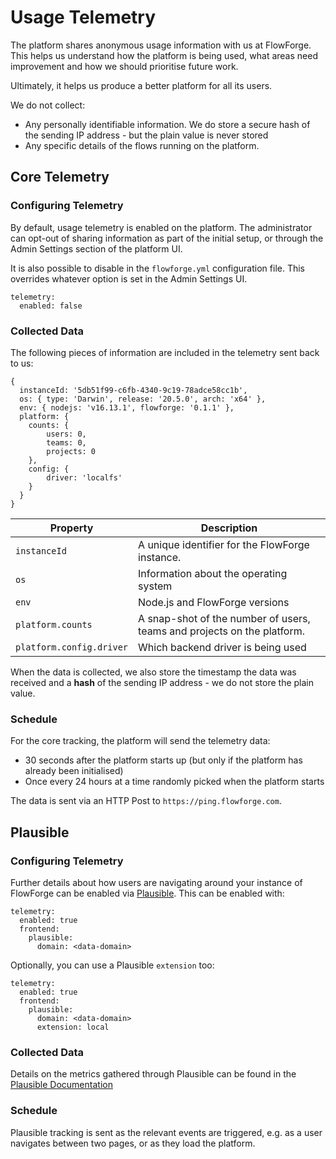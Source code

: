 # Usage Telemetry

The platform shares anonymous usage information with us at FlowForge. This helps
us understand how the platform is being used, what areas need improvement
and how we should prioritise future work.

Ultimately, it helps us produce a better platform for all its users.

We do not collect:
 - Any personally identifiable information. We do store a secure hash of the sending IP address - but the plain value is never stored
 - Any specific details of the flows running on the platform.

## Core Telemetry 

### Configuring Telemetry


By default, usage telemetry is enabled on the platform. The administrator can
opt-out of sharing information as part of the initial setup, or through the Admin
Settings section of the platform UI.

It is also possible to disable in the `flowforge.yml` configuration file. This
overrides whatever option is set in the Admin Settings UI.

```
telemetry:
  enabled: false
```

### Collected Data

The following pieces of information are included in the telemetry sent back to us:

```
{
  instanceId: '5db51f99-c6fb-4340-9c19-78adce58cc1b',
  os: { type: 'Darwin', release: '20.5.0', arch: 'x64' },
  env: { nodejs: 'v16.13.1', flowforge: '0.1.1' },
  platform: {
    counts: {
        users: 0,
        teams: 0,
        projects: 0
    },
    config: {
        driver: 'localfs'
    }
  }
}
```

Property | Description
----|-----
`instanceId` | A unique identifier for the FlowForge instance.
`os` | Information about the operating system
`env` | Node.js and FlowForge versions
`platform.counts` | A snap-shot of the number of users, teams and projects on the platform.
`platform.config.driver` | Which backend driver is being used


When the data is collected, we also store the timestamp the data was received and
a **hash** of the sending IP address - we do not store the plain value.


### Schedule

For the core tracking, the platform will send the telemetry data:
 - 30 seconds after the platform starts up (but only if the platform has already been initialised)
 - Once every 24 hours at a time randomly picked when the platform starts

The data is sent via an HTTP Post to `https://ping.flowforge.com`.

## Plausible

### Configuring Telemetry

Further details about how users are navigating around your instance of FlowForge can be enabled via [Plausible](https://plausible.io/). This can be enabled with:

```
telemetry:
  enabled: true
  frontend:
    plausible:
      domain: <data-domain>
```

Optionally, you can use a Plausible `extension` too:

```
telemetry:
  enabled: true
  frontend:
    plausible:
      domain: <data-domain>
      extension: local
```

### Collected Data

Details on the metrics gathered through Plausible can be found in the [Plausible Documentation](https://plausible.io/docs/metrics-definitions)

### Schedule 

Plausible tracking is sent as the relevant events are triggered, e.g. as a user navigates between two pages, or as they load the platform.